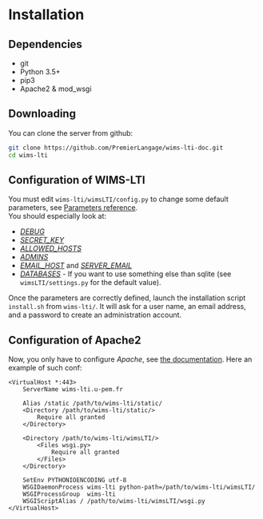 # Installation

## Dependencies

* git
* Python 3.5+
* pip3
* Apache2 & mod_wsgi


## Downloading

You can clone the server from github:

```bash
git clone https://github.com/PremierLangage/wims-lti-doc.git
cd wims-lti
```

## Configuration of WIMS-LTI

You must edit `wims-lti/wimsLTI/config.py` to change some default parameters, 
see [Parameters reference](https://docs.djangoproject.com/en/2.2/ref/settings/).  
You should especially look at:

* [*DEBUG*](https://docs.djangoproject.com/en/2.2/ref/settings/#debug)
* [*SECRET_KEY*](https://docs.djangoproject.com/en/2.2/ref/settings/#secret-key)
* [*ALLOWED_HOSTS*](https://docs.djangoproject.com/en/2.2/ref/settings/#allowed-hosts)
* [*ADMINS*](https://docs.djangoproject.com/fr/2.2/ref/settings/#admins)
* [*EMAIL_HOST*](https://docs.djangoproject.com/en/2.2/ref/settings/#email-host) 
and [*SERVER_EMAIL*](https://docs.djangoproject.com/en/2.2/ref/settings/#server-email)
* [*DATABASES*](https://docs.djangoproject.com/fr/2.2/ref/settings/#databases) - If 
you want to use something else than sqlite (see `wimsLTI/settings.py` for the default value).


Once the parameters are correctly defined, launch the installation script `install.sh`
from `wims-lti/`. It will ask for a user name, an email address, and a password to create
an administration account.


## Configuration of Apache2

Now, you only have to configure *Apache*,
see [the documentation](https://docs.djangoproject.com/fr/2.1/howto/deployment/wsgi/modwsgi/).
Here an example of such conf:


```text
<VirtualHost *:443>
    ServerName wims-lti.u-pem.fr

    Alias /static /path/to/wims-lti/static/
    <Directory /path/to/wims-lti/static/>
        Require all granted
    </Directory>

    <Directory /path/to/wims-lti/wimsLTI/>
        <Files wsgi.py>
            Require all granted
        </Files>
    </Directory>

    SetEnv PYTHONIOENCODING utf-8
    WSGIDaemonProcess wims-lti python-path=/path/to/wims-lti/wimsLTI/
    WSGIProcessGroup  wims-lti
    WSGIScriptAlias / /path/to/wims-lti/wimsLTI/wsgi.py
</VirtualHost>
```
